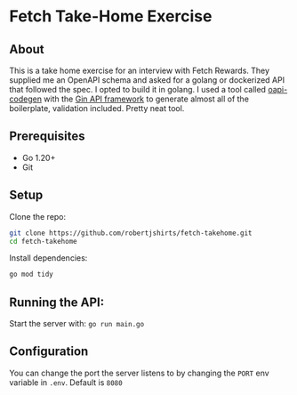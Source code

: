 # Fetch Take-Home Exercise

## About
This is a take home exercise for an interview with Fetch Rewards. They supplied me an OpenAPI schema and asked for a golang or dockerized API that followed the spec. I opted to build it in golang. I used a tool called [oapi-codegen](https://github.com/oapi-codegen/oapi-codegen) with the [Gin API framework](https://github.com/gin-gonic/gin) to generate almost all of the boilerplate, validation included. Pretty neat tool.

## Prerequisites
- Go 1.20+
- Git

## Setup
Clone the repo:
```bash
git clone https://github.com/robertjshirts/fetch-takehome.git
cd fetch-takehome
```
Install dependencies:
```bash
go mod tidy
```

## Running the API:
Start the server with:
`go run main.go`

## Configuration
You can change the port the server listens to by changing the `PORT` env variable in `.env`. Default is `8080`
